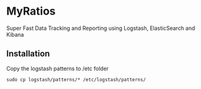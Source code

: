 # MyRatios

Super Fast Data Tracking and Reporting using Logstash, ElasticSearch and Kibana

## Installation

Copy the logstash patterns to /etc folder

```
sudo cp logstash/patterns/* /etc/logstash/patterns/
```
